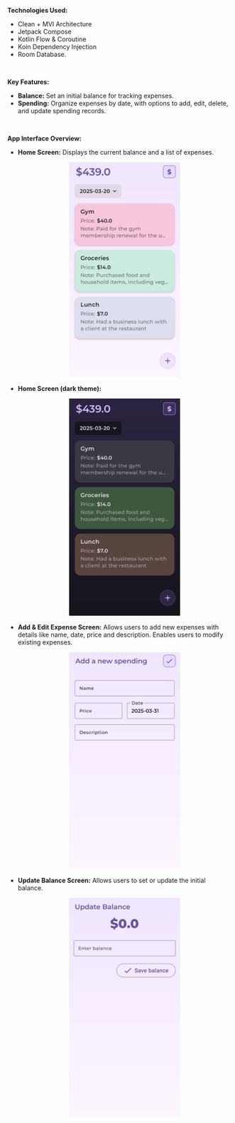 **Technologies Used:** 
  - Clean + MVI Architecture
  - Jetpack Compose
  - Kotlin Flow & Coroutine
  - Koin Dependency Injection
  - Room Database.
<br>
    
****Key Features:****
  - **Balance:** Set an initial balance for tracking expenses.
  - **Spending:** Organize expenses by date, with options to add, edit, delete, and update spending records.
<br>

****App Interface Overview:****<br>
  - **Home Screen:** Displays the current balance and a list of expenses.
        <p align="center">
           <img src="images/IMG_overview_light.jpg" alt="Home Screen" width="250">
        </p>
  - **Home Screen (dark theme):**
        <p align="center">
           <img src="images/IMG_overview_dark.jpg" alt="Home Screen" width="250">
        </p>
  - **Add & Edit Expense Screen:** Allows users to add new expenses with details like name, date, price and description. Enables users to modify existing expenses.
        <p align="center">
           <img src="images/IMG_add.jpg" alt="Home Screen" width="250">
        </p>
  - **Update Balance Screen:** Allows users to set or update the initial balance.
        <p align="center">
           <img src="images/IMG_update.jpg" alt="Home Screen" width="250">
        </p>
